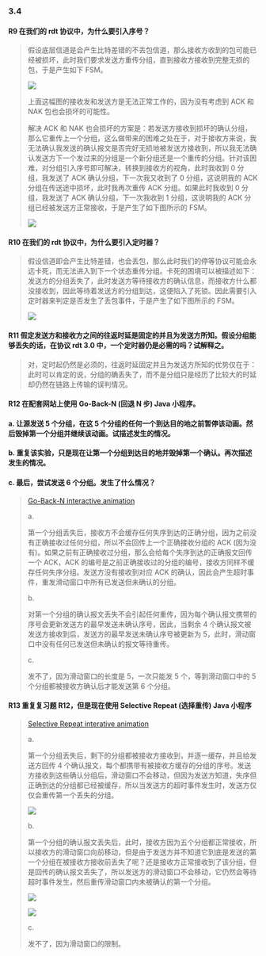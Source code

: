 ### 3.4

#### R9 在我们的 rdt 协议中，为什么要引入序号？

> 假设底层信道是会产生比特差错的不丢包信道，那么接收方收到的包可能已经被损坏，此时我们要求发送方重传分组，直到接收方接收到完整无损的包，于是产生如下 FSM。
> 
> ![](https://github.com/YangXiaoHei/Networking/blob/master/计算机网络自顶向下/03%20运输层/images/r9.1.png)
> 
> 上面这幅图的接收发和发送方是无法正常工作的，因为没有考虑到 ACK 和 NAK 包也会损坏的可能性。
> 
> 解决 ACK 和 NAK 也会损坏的方案是：若发送方接收到损坏的确认分组，那么它重传上一个分组，这么做带来的困难之处在于，对于接收方来说，我无法确认我发送的确认报文是否完好无损地被发送方接收到，所以我无法确认发送方下一个发过来的分组是一个新分组还是一个重传的分组。针对该困难，对分组引入序号即可解决，转换到接收方的视角，此时我收到 0 分组，我发送了 ACK 确认分组，下一次我又收到了 0 分组，这说明我的 ACK 分组在传送途中损坏，此时我再次重传 ACK 分组。如果此时我收到 0 分组，我发送了 ACK 确认分组，下一次我收到 1 分组，这说明我的 ACK 分组已经被发送方正常接收，于是产生了如下图所示的 FSM。
> 
> ![](https://github.com/YangXiaoHei/Networking/blob/master/计算机网络自顶向下/03%20运输层/images/r9.2.png)

#### R10 在我们的 rdt 协议中，为什么要引入定时器？

> 假设信道即会产生比特差错，也会丢包，那么此时我们的停等协议可能会永远卡死，而无法进入到下一个状态重传分组。卡死的困境可以被描述如下：发送方的分组丢失了，此时发送方等待接收方的确认信息，而接收方什么都没接收到，因此等待着发送方的分组到达，这便陷入了死锁。因此需要引入定时器来判定是否发生了丢包事件，于是产生了如下图所示的 FSM。
> 
> ![](https://github.com/YangXiaoHei/Networking/blob/master/计算机网络自顶向下/03%20运输层/images/r10.1.png)

#### R11 假定发送方和接收方之间的往返时延是固定的并且为发送方所知。假设分组能够丢失的话，在协议 rdt 3.0 中，一个定时器仍是必需的吗？试解释之。

> 对，定时起仍然是必须的，往返时延固定并且为发送方所知的优势仅在于：此时可以肯定的说，分组的确丢失了，而不是分组只是经历了比较大的时延却仍然在链路上传输的误判情况。

#### R12 在配套网站上使用 Go-Back-N (回退 N 步) Java 小程序。
#### a. 让源发送 5 个分组，在这 5 个分组的任何一个到达目的地之前暂停该动画。然后毁掉第一个分组并继续该动画。试描述发生的情况。
#### b. 重复该实验，只是现在让第一个分组到达目的地并毁掉第一个确认。再次描述发生的情况。
#### c. 最后，尝试发送 6 个分组。发生了什么情况？

> [Go-Back-N interactive animation](https://media.pearsoncmg.com/aw/ecs_kurose_compnetwork_7/cw/content/interactiveanimations/go-back-n-protocol/index.html)
> 
> a.
> 
> 第一个分组丢失后，接收方不会缓存任何失序到达的正确分组，因为之前没有正确接收过任何分组，所以不会回传上一个正确接收分组的 ACK (因为没有)。如果之前有正确接收过分组，那么会给每个失序到达的正确报文回传一个 ACK，ACK 的编号是之前正确接收过的分组的编号，接收方同样不缓存任何失序分组。发送方没有接收到对应 ACK 的确认，因此会产生超时事件，重发滑动窗口中所有已发送但未确认的分组。 
> 
> b.
> 
> 对第一个分组的确认报文丢失不会引起任何重传，因为每个确认报文携带的序号会更新发送方的最早发送未确认序号，因此，当剩余 4 个确认报文被发送方接收到后，发送方的最早发送未确认序号被更新为 5，此时，滑动窗口中没有任何已发送但未确认的报文等待重传。
> 
> c.
> 
> 发不了，因为滑动窗口的长度是 5，一次只能发 5 个，等到滑动窗口中的 5 个分组都被接收方确认后才能发送第 6 个分组。

#### R13 重复复习题 R12，但是现在使用 Selective Repeat (选择重传) Java 小程序

> [Selective Repeat interative animation](https://media.pearsoncmg.com/aw/ecs_kurose_compnetwork_7/cw/content/interactiveanimations/selective-repeat-protocol/index.html)
> 
> a.
> 
> 第一个分组丢失后，剩下的分组都被接收方接收到，并逐一缓存，并且给发送方回传 4 个确认报文，每个都携带有被接收方缓存的分组的序号。发送方接收到这些确认分组后，滑动窗口不会移动，但因为发送方知道，失序但正确到达的分组都已经被缓存，所以当发送方的超时事件发生时，发送方仅仅会重传第一个丢失的分组。 
> 
> ![](https://github.com/YangXiaoHei/Networking/blob/master/计算机网络自顶向下/03%20运输层/images/r13.1.png)
> 
> b.
> 
> 第一个分组的确认报文丢失后，此时，接收方因为五个分组都正常接收，所以接收方的滑动窗口向前移动，但是由于发送方并不知道它到底是发送的第一个分组在被接收方接收前丢失了呢？还是接收方正常接收到了该分组，但是回传的确认报文丢失了，所以发送方的滑动窗口不会移动，它仍然会等待超时事件发生，然后重传滑动窗口内未被确认的第一个分组。
> 
> ![](https://github.com/YangXiaoHei/Networking/blob/master/计算机网络自顶向下/03%20运输层/images/r13.2.png)
> 
> ![](https://github.com/YangXiaoHei/Networking/blob/master/计算机网络自顶向下/03%20运输层/images/r13.3.png)
> 
> c.
> 
> 发不了，因为滑动窗口的限制。


